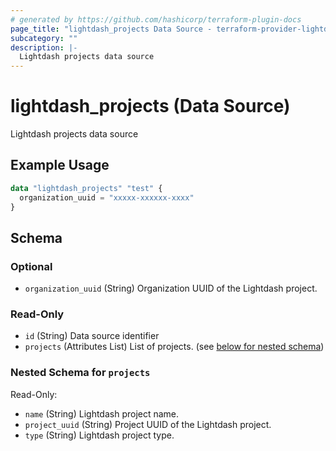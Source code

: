 ```yaml
---
# generated by https://github.com/hashicorp/terraform-plugin-docs
page_title: "lightdash_projects Data Source - terraform-provider-lightdash"
subcategory: ""
description: |-
  Lightdash projects data source
---
```


# lightdash_projects (Data Source)

Lightdash projects data source

## Example Usage

```terraform
data "lightdash_projects" "test" {
  organization_uuid = "xxxxx-xxxxxx-xxxx"
}
```

<!-- schema generated by tfplugindocs -->

## Schema

### Optional

- `organization_uuid` (String) Organization UUID of the Lightdash project.

### Read-Only

- `id` (String) Data source identifier
- `projects` (Attributes List) List of projects. (see [below for nested schema](#nestedatt--projects))

<a id="nestedatt--projects"></a>

### Nested Schema for `projects`

Read-Only:

- `name` (String) Lightdash project name.
- `project_uuid` (String) Project UUID of the Lightdash project.
- `type` (String) Lightdash project type.
